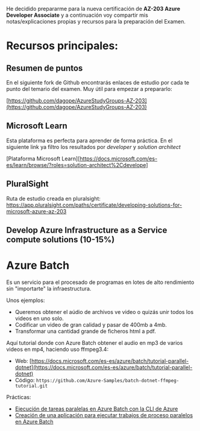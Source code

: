 

He decidido prepararme para la nueva certificación de **AZ-203 Azure Developer Associate** y a continuación voy compartir mis notas/explicaciones propias y recursos para la preparación del Examen.

# Recursos principales:

## Resumen de puntos
En el siguiente fork de Github encontrarás enlaces de estudio por cada te punto del temario del examen. Muy útil para empezar a prepararlo:

[https://github.com/dagope/AzureStudyGroups-AZ-203](https://github.com/dagope/AzureStudyGroups-AZ-203)

## Microsoft Learn
Esta plataforma es perfecta para aprender de forma práctica. En el siguiente link ya filtro los resultados por *developer* y *solution architect*

[Plataforma Microsoft Learn][https://docs.microsoft.com/es-es/learn/browse/?roles=solution-architect%2Cdevelope]

## PluralSight
Ruta de estudio creada en pluralsight:
https://app.pluralsight.com/paths/certificate/developing-solutions-for-microsoft-azure-az-203


## Develop Azure Infrastructure as a Service compute solutions (10-15%)

# Azure Batch
Es un servicio para el procesado de programas en lotes de alto rendimiento sin "importarte" la infraestructura. 

Unos ejemplos: 
- Queremos obtener el aúdio de archivos ve video o quizás unir todos los videos en uno solo.
- Codificar un video de gran calidad y pasar de 400mb a 4mb.
- Transformar una cantidad grande de ficheros html a pdf.

Aquí tutorial donde con Azure Batch obtener el audio en mp3 de varios videos en mp4, haciendo uso ffmpeg3.4:
- Web: [https://docs.microsoft.com/es-es/azure/batch/tutorial-parallel-dotnet](https://docs.microsoft.com/es-es/azure/batch/tutorial-parallel-dotnet)
- Código: ```https://github.com/Azure-Samples/batch-dotnet-ffmpeg-tutorial.git```

Prácticas:
- [Ejecución de tareas paralelas en Azure Batch con la CLI de Azure](https://docs.microsoft.com/es-es/learn/modules/run-parallel-tasks-in-azure-batch-with-the-azure-cli/)
- [Creación de una aplicación para ejecutar trabajos de proceso paralelos en Azure Batch](https://docs.microsoft.com/es-es/learn/modules/create-an-app-to-run-parallel-compute-jobs-in-azure-batch/)
